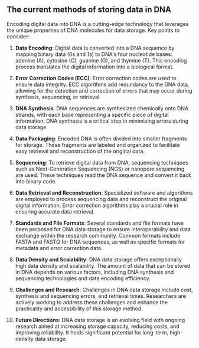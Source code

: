 The current methods of storing data in DNA
---------------------------------------------

Encoding digital data into DNA is a cutting-edge technology that leverages the unique properties of DNA molecules for data storage. Key points to consider:

1. **Data Encoding**: Digital data is converted into a DNA sequence by mapping binary data (0s and 1s) to DNA's four nucleotide bases: adenine (A), cytosine (C), guanine (G), and thymine (T). This encoding process translates the digital information into a biological format.

2. **Error Correction Codes (ECC)**: Error correction codes are used to ensure data integrity. ECC algorithms add redundancy to the DNA data, allowing for the detection and correction of errors that may occur during synthesis, sequencing, or retrieval.

3. **DNA Synthesis**: DNA sequences are synthesized chemically onto DNA strands, with each base representing a specific piece of digital information. DNA synthesis is a critical step in minimizing errors during data storage.

4. **Data Packaging**: Encoded DNA is often divided into smaller fragments for storage. These fragments are labeled and organized to facilitate easy retrieval and reconstruction of the original data.

5. **Sequencing**: To retrieve digital data from DNA, sequencing techniques such as Next-Generation Sequencing (NGS) or nanopore sequencing are used. These techniques read the DNA sequence and convert it back into binary code.

6. **Data Retrieval and Reconstruction**: Specialized software and algorithms are employed to process sequencing data and reconstruct the original digital information. Error correction algorithms play a crucial role in ensuring accurate data retrieval.

7. **Standards and File Formats**: Several standards and file formats have been proposed for DNA data storage to ensure interoperability and data exchange within the research community. Common formats include FASTA and FASTQ for DNA sequences, as well as specific formats for metadata and error correction data.

8. **Data Density and Scalability**: DNA data storage offers exceptionally high data density and scalability. The amount of data that can be stored in DNA depends on various factors, including DNA synthesis and sequencing technologies and data encoding efficiency.

9. **Challenges and Research**: Challenges in DNA data storage include cost, synthesis and sequencing errors, and retrieval times. Researchers are actively working to address these challenges and enhance the practicality and accessibility of this storage method.

10. **Future Directions**: DNA data storage is an evolving field with ongoing research aimed at increasing storage capacity, reducing costs, and improving reliability. It holds significant potential for long-term, high-density data storage.

